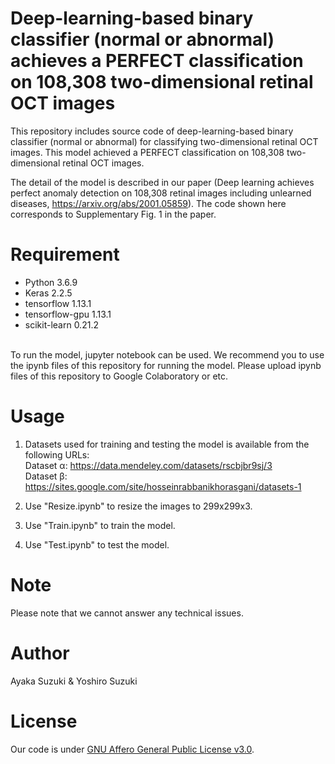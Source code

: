 # Deep-learning-based binary classifier (normal or abnormal) achieves a PERFECT classification on 108,308 two-dimensional retinal OCT images

This repository includes source code of deep-learning-based binary classifier (normal or abnormal) for classifying two-dimensional retinal OCT images. 
This model achieved a PERFECT classification on 108,308 two-dimensional retinal OCT images. <br>

The detail of the model is described in our paper (Deep learning achieves perfect anomaly detection on 108,308 retinal images including unlearned diseases, https://arxiv.org/abs/2001.05859). The code shown here corresponds to Supplementary Fig. 1 in the paper.

# Requirement
 
* Python 3.6.9
* Keras 2.2.5
* tensorflow 1.13.1
* tensorflow-gpu 1.13.1
* scikit-learn 0.21.2
<br>
To run the model, jupyter notebook can be used. We recommend you to use the ipynb files of this repository for running the model. Please upload ipynb files of this repository to Google Colaboratory or etc.

# Usage
 
1. Datasets used for training and testing the model is available from the following URLs:<br>
Dataset α: https://data.mendeley.com/datasets/rscbjbr9sj/3<br>
Dataset β: https://sites.google.com/site/hosseinrabbanikhorasgani/datasets-1

2. Use "Resize.ipynb" to resize the images to 299x299x3.<br>
3. Use "Train.ipynb" to train the model.<br>
4. Use "Test.ipynb" to test the model.<br>
 
# Note
 
Please note that we cannot answer any technical issues.
 
# Author
 
Ayaka Suzuki & Yoshiro Suzuki
 
# License
Our code is under [GNU Affero General Public License v3.0](https://choosealicense.com/licenses/agpl-3.0/).
 
